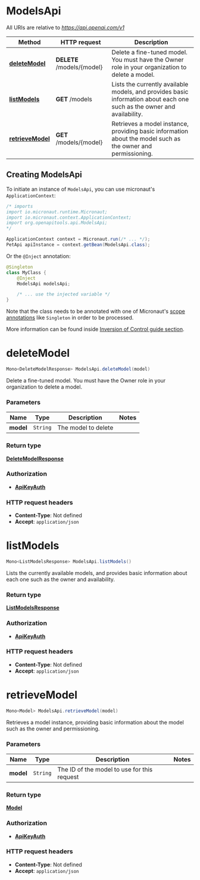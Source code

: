 # ModelsApi

All URIs are relative to *https://api.openai.com/v1*

| Method | HTTP request | Description |
|------------- | ------------- | -------------|
| [**deleteModel**](ModelsApi.md#deleteModel) | **DELETE** /models/{model} | Delete a fine-tuned model. You must have the Owner role in your organization to delete a model. |
| [**listModels**](ModelsApi.md#listModels) | **GET** /models | Lists the currently available models, and provides basic information about each one such as the owner and availability. |
| [**retrieveModel**](ModelsApi.md#retrieveModel) | **GET** /models/{model} | Retrieves a model instance, providing basic information about the model such as the owner and permissioning. |


## Creating ModelsApi

To initiate an instance of `ModelsApi`, you can use micronaut's `ApplicationContext`:
```java
/* imports
import io.micronaut.runtime.Micronaut;
import io.micronaut.context.ApplicationContext;
import org.openapitools.api.ModelsApi;
*/

ApplicationContext context = Micronaut.run(/* ... */);
PetApi apiInstance = context.getBean(ModelsApi.class);
```

Or the `@Inject` annotation:
```java
@Singleton
class MyClass {
    @Inject
    ModelsApi modelsApi;

    /* ... use the injected variable */
}
```
Note that the class needs to be annotated with one of Micronaut's [scope annotations](https://docs.micronaut.io/latest/guide/#scopes) like `Singleton` in order to be processed.

More information can be found inside [Inversion of Control guide section](https://docs.micronaut.io/latest/guide/#ioc).

<a id="deleteModel"></a>
# **deleteModel**
```java
Mono<DeleteModelResponse> ModelsApi.deleteModel(model)
```

Delete a fine-tuned model. You must have the Owner role in your organization to delete a model.

### Parameters
| Name | Type | Description  | Notes |
|------------- | ------------- | ------------- | -------------|
| **model** | `String`| The model to delete | |


### Return type
[**DeleteModelResponse**](DeleteModelResponse.md)

### Authorization
* **[ApiKeyAuth](auth.md#ApiKeyAuth)**

### HTTP request headers
 - **Content-Type**: Not defined
 - **Accept**: `application/json`

<a id="listModels"></a>
# **listModels**
```java
Mono<ListModelsResponse> ModelsApi.listModels()
```

Lists the currently available models, and provides basic information about each one such as the owner and availability.



### Return type
[**ListModelsResponse**](ListModelsResponse.md)

### Authorization
* **[ApiKeyAuth](auth.md#ApiKeyAuth)**

### HTTP request headers
 - **Content-Type**: Not defined
 - **Accept**: `application/json`

<a id="retrieveModel"></a>
# **retrieveModel**
```java
Mono<Model> ModelsApi.retrieveModel(model)
```

Retrieves a model instance, providing basic information about the model such as the owner and permissioning.

### Parameters
| Name | Type | Description  | Notes |
|------------- | ------------- | ------------- | -------------|
| **model** | `String`| The ID of the model to use for this request | |


### Return type
[**Model**](Model.md)

### Authorization
* **[ApiKeyAuth](auth.md#ApiKeyAuth)**

### HTTP request headers
 - **Content-Type**: Not defined
 - **Accept**: `application/json`

